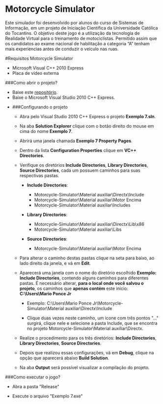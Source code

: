 # Motorcycle Simulator
Este simulador foi desenvolvido por alunos do curso de Sistemas de Informação, em um projeto de Iniciação Científica da Universidade Católica do Tocantins.  O objetivo deste jogo é a utilização da tecnologia de Realidade Virtual para o treinamento de motociclistas. Permitido assim que os candidatos ao exame nacional de habilitação a categoria “A” tenham mais experiencias antes de conduzir o veículo nas ruas. 

#Requisitos Motorcycle Simulator
* Microsoft Visual C++ 2010 Express
* Placa de vídeo externa

###Como abrir o projeto?
* Baixe este [repositório](https://github.com/mariojrponce/Motorcycle-Simulator.git).
* Baixe o Microsoft Visual Studio 2010 C++ Express.

- ###Configurando o projeto
	- Abra pelo Visual Studio 2010 C++ Express o projeto **Exemplo 7.sln**.
	
	- Na aba **Solution Explorer** clique com o botão direito do mouse em cima do nome **Exemplo 7**.
	
	- Abrirá uma janela chamada **Exemplo 7 Property Pages**.
	
	- Dentro da lista **Configuration Properties** clique em **VC++ Directories**.
	
	- Verifique os diretórios **Include Directories**, **Library Directories**, **Source Directories**, cada um possuem caminhos para suas respectivas pastas. 
	
		- **Include Directories**: 
			- Motorcycle-Simulator\Material auxiliar\Directx\Include
			- Motorcycle-Simulator\Material auxiliar\Motor Encima
			- Motorcycle-Simulator\Material auxiliar\Includes
			
		- **Library Directories**: 
			- Motorcycle-Simulator\Material auxiliar\Directx\Lib\x86
			- Motorcycle-Simulator\Material auxiliar\Libs
			
		- **Source Directories**:
			- Motorcycle-Simulator\Material auxiliar\Motor Encima
			
	- Para alterar o caminho destas pastas clique na seta para baixo, ao lado direito da janela, e vá em  **Edit**.
	
	- Aparecerá uma janela com o nome do diretório escolhido **Exemplo: Include Directories**, contendo alguns caminhos para diferentes pastas. É necessário alterar, **para o local onde você salvou o projeto**, os caminhos que **apenas contém** este início: **C:\Users\Mario Ponce Jr**
		- Exemplo: C:\Users\Mario Ponce Jr\Motorcycle-Simulator\Material auxiliar\Directx\Include
		
		- Clique duas vezes neste caminho, um icone com três pontos "..." surgirá, clique nele e selecione a pasta Include, que se encontra no projeto Motorcycle-Simulator\Material auxiliar\Directx.
		
	- Realize o procedimento para os três diretórios: **Include Directories**, **Library Directories**, **Source Directories**.
	- Depois que realizou essas configurações, vá em **Debug**, clique na opção que aparecerá abaixo **Build Solution**.
	
	- Na aba **Output** será possível visualizar a compilação do projeto.
	

###Como executar o jogo?
- Abra a pasta "Release"

- Execute o arquivo "Exemplo 7.exe"
